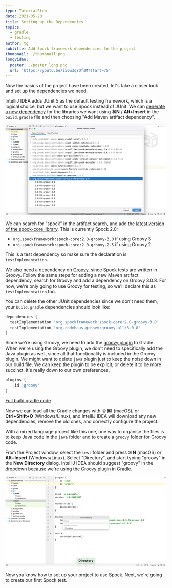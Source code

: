 ```yaml
---
type: TutorialStep
date: 2021-05-20
title: Setting up the Dependencies
topics:
  - gradle
  - testing
author: tg
subtitle: Add Spock framework dependencies to the project
thumbnail: ./thumbnail.png
longVideo:
  poster: ./poster_long.png
  url: 'https://youtu.be/i5Qu3qYOfsM?start=75'
---
```


Now the basics of the project have been created, let's take a closer look and set up the dependencies we need.

IntelliJ IDEA adds JUnit 5 as the default testing framework, which is a logical choice, but we want to use Spock instead of JUnit. We can [generate a new dependency](https://www.jetbrains.com/help/idea/work-with-gradle-dependency-diagram.html#add_gradle_dependency) for the libraries we want using **⌘N** / **Alt+Insert** in the `build.gradle` file and then choosing "Add Maven artifact dependency".

![](./03-spock-dependency.png)

We can search for "spock" in the artifact search, and add the [latest version of the spock-core library](https://github.com/spockframework/spock/releases). This is currently Spock 2.0:

 - `org.spockframework:spock-core:2.0-groovy-3.0` if using Groovy 3
 - `org.spockframework:spock-core:2.0-groovy-2.5` if using Groovy 2

This is a test dependency so make sure the declaration is `testImplementation`.

We also need a dependency on [Groovy](../../../topics/groovy), since Spock tests are written in Groovy. Follow the same steps for adding a new Maven artifact dependency, search for Groovy and add a dependency on Groovy 3.0.8. For now, we're only going to use Groovy for testing, so we'll declare this as `testImplementation` too.

You can delete the other JUnit dependencies since we don't need them, your `build.gradle` dependencies should look like:

```groovy
dependencies {
  testImplementation 'org.spockframework:spock-core:2.0-groovy-3.0'
  testImplementation 'org.codehaus.groovy:groovy-all:3.0.8'
}
```

Since we're using Groovy, we need to add the [groovy plugin](https://docs.gradle.org/current/userguide/groovy_plugin.html) to Gradle. When we're using the Groovy plugin, we don't need to specifically add the Java plugin as well, since all that functionality is included in the Groovy plugin. We might want to delete `java` plugin just to keep the noise down in our build file. We can keep the plugin to be explicit, or delete it to be more succinct, it's really down to our own preferences.

```groovy
plugins {
    id 'groovy'
}
```

[Full build.gradle code](https://github.com/trishagee/spock-testing-demo/blob/1ced2b4d118a3bcb418f05c1470dbef665b8eee9/build.gradle)

Now we can load all the Gradle changes with **⇧⌘I** (macOS), or **Ctrl+Shift+O** (Windows/Linux), and IntelliJ IDEA will download any new dependencies, remove the old ones, and correctly configure the project.

With a mixed language project like this one, one way to organise the files is to keep Java code in the `java` folder and to create a `groovy` folder for Groovy code.

From the Project window, select the `test` folder and press  **⌘N** (macOS) or **Alt+Insert** (Windows/Linux). Select "Directory", and start typing "groovy" in the **New Directory** dialog. IntelliJ IDEA should suggest "groovy" in the dropdown because we're using the Groovy plugin in Gradle.

![](./04-groovy-dir.png)

Now you know how to set up your project to use Spock. Next, we're going to create our first Spock test.

